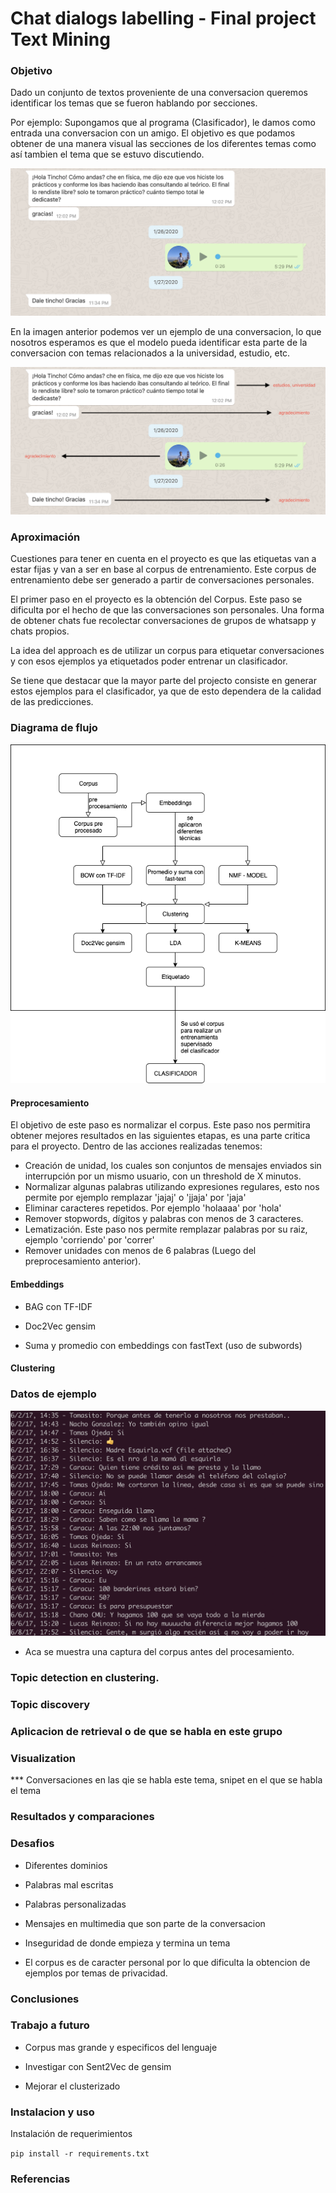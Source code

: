 # Chat dialogs labelling - Final project Text Mining

### Objetivo

Dado un conjunto de textos proveniente de una conversacion queremos identificar los temas que se fueron hablando por secciones.

Por ejemplo: Supongamos que al programa (Clasificador), le damos como entrada una conversacion con un amigo. El objetivo es que podamos obtener de una manera visual las secciones de los diferentes temas como así tambien el tema que se estuvo discutiendo.

![](images/sample_nico.png)

En la imagen anterior podemos ver un ejemplo de una conversacion, lo que nosotros esperamos es que el modelo pueda identificar esta parte de la conversacion con temas relacionados a la universidad, estudio, etc.

![](images/sample_nico_labeled.png)

### Aproximación

Cuestiones para tener en cuenta en el proyecto es que las etiquetas van a estar fijas y van a ser en base al corpus de entrenamiento. Este corpus de entrenamiento debe ser generado a partir de conversaciones personales.

El primer paso en el proyecto es la obtención del Corpus. Este paso se dificulta por el hecho de que las conversaciones son personales. Una forma de obtener chats fue recolectar conversaciones de grupos de whatsapp y chats propios.

La idea del approach es de utilizar un corpus para etiquetar conversaciones y con esos ejemplos ya etiquetados poder entrenar un clasificador. 

Se tiene que destacar que la mayor parte del projecto consiste en generar estos ejemplos para el clasificador, ya que de esto dependera de la calidad de las predicciones.



### Diagrama de flujo

![](images/flujo.png)

#### Preprocesamiento

El objetivo de este paso es normalizar el corpus. Este paso nos permitira obtener mejores resultados en las siguientes etapas, es una parte critica para el proyecto. Dentro de las acciones realizadas tenemos:

*  Creación de unidad, los cuales son conjuntos de mensajes enviados sin interrupción por un mismo usuario, con un threshold de X minutos.
*  Normalizar algunas palabras utilizando expresiones regulares, esto nos permite por ejemplo remplazar 'jajaj' o 'jjaja' por 'jaja'
*  Eliminar caracteres repetidos. Por ejemplo 'holaaaa' por 'hola'
*  Remover stopwords, dígitos y palabras con menos de 3 caracteres.
*  Lematización. Este paso nos permite remplazar palabras por su raiz, ejemplo 'corriendo' por 'correr'
*  Remover unidades con menos de 6 palabras (Luego del preprocesamiento anterior).


#### Embeddings

* BAG con TF-IDF

* Doc2Vec gensim

* Suma y promedio con embeddings con fastText (uso de subwords)

#### Clustering


### Datos de ejemplo

![](images/sample_chat.png)

- Aca se muestra una captura del corpus antes del procesamiento. 

### Topic detection en clustering.

### Topic discovery

### Aplicacion de retrieval o de que se habla en este grupo

### Visualization

*** Conversaciones en las qie se habla este tema, snipet en el que se habla el tema

### Resultados y comparaciones

### Desafios

* Diferentes dominios

* Palabras mal escritas

* Palabras personalizadas

* Mensajes en multimedia que son parte de la conversacion

* Inseguridad de donde empieza y termina un tema

* El corpus es de caracter personal por lo que dificulta la obtencion de ejemplos por temas de privacidad.

### Conclusiones



### Trabajo a futuro

* Corpus mas grande y especificos del lenguaje 

* Investigar con Sent2Vec de gensim

* Mejorar el clusterizado

### Instalacion y uso

Instalación de requerimientos

`pip install -r requirements.txt`

### Referencias
